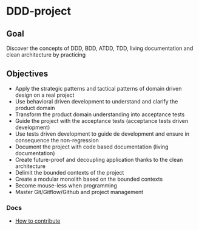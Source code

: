 # DDD-project

## Goal 

Discover the concepts of DDD, BDD, ATDD, TDD, living documentation and clean architecture by practicing


## Objectives

- Apply the strategic patterns and tactical patterns of domain driven design on a real project
- Use behavioral driven development to understand and clarify the product domain
- Transform the product domain understanding into acceptance tests
- Guide the project with the acceptance tests (acceptance tests driven development)
- Use tests driven development to guide de development and ensure in consequence the non-regression
- Document the project with code based documentation (living documentation)
- Create future-proof and decoupling application thanks to the clean architecture
- Delimit the bounded contexts of the project
- Create a modular monolith based on the bounded contexts
- Become mouse-less when programming
- Master Git/Gitflow/Github and project management   

### Docs 

- [How to contribute](Docs/how_to_contribute.md)